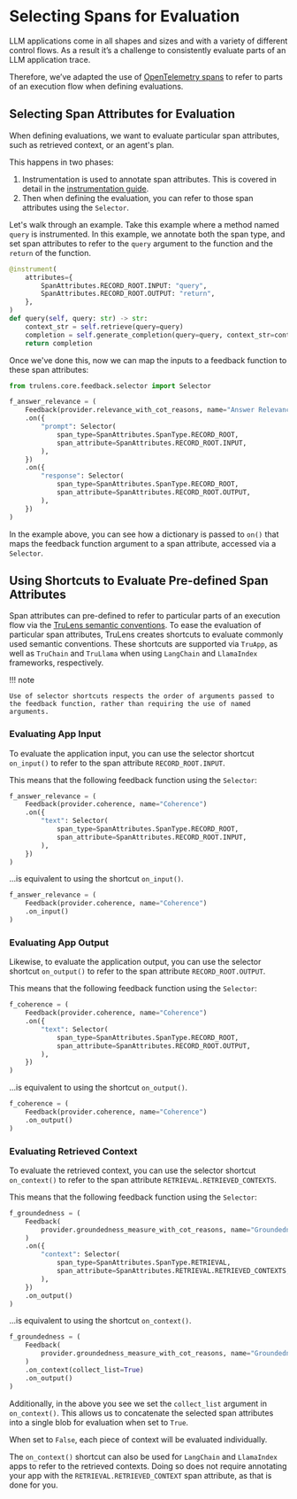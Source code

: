 # Selecting Spans for Evaluation

LLM applications come in all shapes and sizes and with a variety of different
control flows. As a result it’s a challenge to consistently evaluate parts of an
LLM application trace.

Therefore, we’ve adapted the use of [OpenTelemetry spans](https://opentelemetry.io/docs/specs/otel/overview/#spans)
to refer to parts of an execution flow when defining evaluations.

## Selecting Span Attributes for Evaluation

When defining evaluations, we want to evaluate particular span attributes, such as retrieved context, or an agent's plan.

This happens in two phases:

1. Instrumentation is used to annotate span attributes. This is covered in detail in the [instrumentation guide](../../instrumentation/index.md).
2. Then when defining the evaluation, you can refer to those span attributes using the `Selector`.

Let's walk through an example. Take this example where a method named `query` is instrumented. In this example, we annotate both the span type, and set span attributes to refer to the `query` argument to the function and the `return` of the function.

```python
@instrument(
    attributes={
        SpanAttributes.RECORD_ROOT.INPUT: "query",
        SpanAttributes.RECORD_ROOT.OUTPUT: "return",
    },
)
def query(self, query: str) -> str:
    context_str = self.retrieve(query=query)
    completion = self.generate_completion(query=query, context_str=context_str)
    return completion
```

Once we've done this, now we can map the inputs to a feedback function to these span attributes:

```python
from trulens.core.feedback.selector import Selector

f_answer_relevance = (
    Feedback(provider.relevance_with_cot_reasons, name="Answer Relevance")
    .on({
        "prompt": Selector(
            span_type=SpanAttributes.SpanType.RECORD_ROOT,
            span_attribute=SpanAttributes.RECORD_ROOT.INPUT,
        ),
    })
    .on({
        "response": Selector(
            span_type=SpanAttributes.SpanType.RECORD_ROOT,
            span_attribute=SpanAttributes.RECORD_ROOT.OUTPUT,
        ),
    })
)
```

In the example above, you can see how a dictionary is passed to `on()` that maps the feedback function argument to a span attribute, accessed via a `Selector`.

## Using Shortcuts to Evaluate Pre-defined Span Attributes

Span attributes can pre-defined to refer to particular parts of an execution flow via the [TruLens semantic conventions](../../../otel/semantic_conventions.md). To ease the evaluation of particular span attributes, TruLens creates shortcuts to evaluate commonly used semantic conventions. These shortcuts are supported via `TruApp`, as well as `TruChain` and `TruLlama` when using `LangChain` and `LlamaIndex` frameworks, respectively.

!!! note

    Use of selector shortcuts respects the order of arguments passed to the feedback function, rather than requiring the use of named arguments.

### Evaluating App Input

To evaluate the application input, you can use the selector shortcut `on_input()` to refer to the span attribute `RECORD_ROOT.INPUT`.

This means that the following feedback function using the `Selector`:

```python
f_answer_relevance = (
    Feedback(provider.coherence, name="Coherence")
    .on({
        "text": Selector(
            span_type=SpanAttributes.SpanType.RECORD_ROOT,
            span_attribute=SpanAttributes.RECORD_ROOT.INPUT,
        ),
    })
)
```

...is equivalent to using the shortcut `on_input()`.

```python
f_answer_relevance = (
    Feedback(provider.coherence, name="Coherence")
    .on_input()
)
```

### Evaluating App Output

Likewise, to evaluate the application output, you can use the selector shortcut `on_output()` to refer to the span attribute `RECORD_ROOT.OUTPUT`.

This means that the following feedback function using the `Selector`:

```python
f_coherence = (
    Feedback(provider.coherence, name="Coherence")
    .on({
        "text": Selector(
            span_type=SpanAttributes.SpanType.RECORD_ROOT,
            span_attribute=SpanAttributes.RECORD_ROOT.OUTPUT,
        ),
    })
)
```

...is equivalent to using the shortcut `on_output()`.

```python
f_coherence = (
    Feedback(provider.coherence, name="Coherence")
    .on_output()
)
```

### Evaluating Retrieved Context

To evaluate the retrieved context, you can use the selector shortcut `on_context()` to refer to the span attribute `RETRIEVAL.RETRIEVED_CONTEXTS`.

This means that the following feedback function using the `Selector`:

```python
f_groundedness = (
    Feedback(
        provider.groundedness_measure_with_cot_reasons, name="Groundedness"
    )
    .on({
        "context": Selector(
            span_type=SpanAttributes.SpanType.RETRIEVAL,
            span_attribute=SpanAttributes.RETRIEVAL.RETRIEVED_CONTEXTS,
        ),
    })
    .on_output()
)
```

...is equivalent to using the shortcut `on_context()`.

```python
f_groundedness = (
    Feedback(
        provider.groundedness_measure_with_cot_reasons, name="Groundedness"
    )
    .on_context(collect_list=True)
    .on_output()
)
```

Additionally, in the above you see we set the `collect_list` argument in `on_context()`. This allows us to concatenate the selected span attributes into a single blob for evaluation when set to `True`.

When set to `False`, each piece of context will be evaluated individually.

The `on_context()` shortcut can also be used for `LangChain` and `LlamaIndex` apps to refer to the retrieved contexts. Doing so does not require annotating your app with the `RETRIEVAL.RETRIEVED_CONTEXT` span attribute, as that is done for you.
